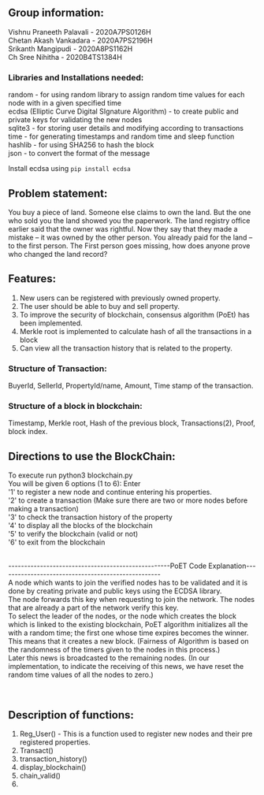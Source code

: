 ## Group information: 
Vishnu Praneeth Palavali - 2020A7PS0126H <br/>
Chetan  Akash Vankadara -  2020A7PS2196H <br/>
Srikanth Mangipudi -       2020A8PS1162H <br/>
Ch Sree Nihitha -          2020B4TS1384H <br/>


### Libraries and Installations needed: 
random - for using random library to assign random time values for each node with in a given specified time<br/>
ecdsa (Elliptic Curve Digital SIgnature Algorithm) - to create public and private keys for validating the new nodes<br/>
sqlite3 - for storing user details and modifying according to transactions<br/>
time - for generating timestamps and random time and sleep function<br/>
hashlib - for using SHA256 to hash the block<br/>
json - to convert the format of the message<br/>

Install ecdsa using `pip install ecdsa`

## Problem statement: 
 You buy a piece of land. Someone else claims to own the land. But the one who sold you the land
showed you the paperwork. The land registry office earlier said that the owner was rightful. Now
they say that they made a mistake – it was owned by the other person. You already paid for the
land – to the first person. The First person goes missing, how does anyone prove who changed
the land record?

## Features: 
1. New users can be registered with previously owned property. <br/>
2. The user should be able to buy and sell property. <br/>
3. To improve the security of blockchain, consensus algorithm (PoEt) has been implemented.<br/>
4. Merkle root is implemented to calculate hash of all the transactions in a block<br/>
5. Can view all the transaction history that is related to the property. <br/>

### Structure of Transaction: 
BuyerId, SellerId, PropertyId/name, Amount, Time stamp of the transaction. <br/>

### Structure of a block in blockchain: 
Timestamp, Merkle root, Hash of the previous block, Transactions(2), Proof, block index. <br/>

## Directions to use the BlockChain: 
To execute run python3 blockchain.py <br/> 
You will be given 6 options (1 to 6): Enter <br/>
'1' to register a new node and continue entering his properties. <br/>
'2' to create a transaction (Make sure there are two or more nodes before making a transaction) <br/>
'3' to check the transaction history of the property <br/>
'4' to display all the blocks of the blockchain <br/>
'5' to verify the blockchain (valid or not) <br/>
'6' to exit from the blockchain <br/> <br/>

---------------------------------------------------PoET Code Explanation---------------------------------------------------<br/>
A node  which wants to join the verified nodes has to be validated and it is done by creating private and public keys using the ECDSA library.
<br/>
The node forwards this key when requesting to join the network. The nodes that are already a part of the network verify this key.
<br/>
To select the leader of the nodes, or the node which creates the block which is linked to the existing blockchain, PoET algorithm initializes all the with a random time; the first one whose time expires becomes the winner. This means that it creates a new block. (Fairness of Algorithm is based on the randomness of the timers given to the nodes in this process.)
<br/>
Later this news is broadcasted to the remaining nodes. (In our implementation, to indicate the receiving of this news, we have reset the random time values of all the nodes to zero.)

<br/>

## Description of functions: 
  1. Reg_User() - This is a function used to register new nodes and their pre registered properties. 
  2. Transact()
  3. transaction_history()
  4. display_blockchain()
  5. chain_valid()
  6. 
